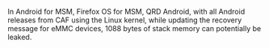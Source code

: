 In Android for MSM, Firefox OS for MSM, QRD Android, with all Android releases from CAF using the Linux kernel, while updating the recovery message for eMMC devices, 1088 bytes of stack memory can potentially be leaked.